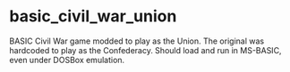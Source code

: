 # basic_civil_war_union
BASIC Civil War game modded to play as the Union. The original was hardcoded to play as the Confederacy.
Should load and run in MS-BASIC, even under DOSBox emulation.
